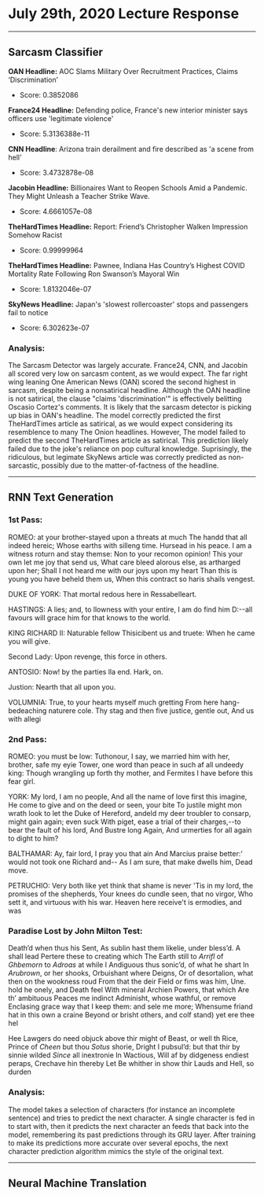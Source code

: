 # July 29th, 2020 Lecture Response
---
## Sarcasm Classifier

**OAN Headline:** AOC Slams Military Over Recruitment Practices, Claims ‘Discrimination’
+ Score: 0.3852086

**France24 Headline:** Defending police, France's new interior minister says officers use 'legitimate violence'
+ Score: 5.3136388e-11

**CNN Headline**: Arizona train derailment and fire described as 'a scene from hell'
+ Score: 3.4732878e-08

**Jacobin Headline:** Billionaires Want to Reopen Schools Amid a Pandemic. They Might Unleash a Teacher Strike Wave.
+ Score: 4.6661057e-08

**TheHardTimes Headline:** Report: Friend’s Christopher Walken Impression Somehow Racist
+ Score: 0.99999964

**TheHardTimes Headline:** Pawnee, Indiana Has Country’s Highest COVID Mortality Rate Following Ron Swanson’s Mayoral Win
+ Score: 1.8132046e-07

**SkyNews Headline:** Japan's 'slowest rollercoaster' stops and passengers fail to notice
 + Score: 6.302623e-07

### **Analysis:**
The Sarcasm Detector was largely accurate. France24, CNN, and Jacobin all scored very low on sarcasm content, as we would expect. The far right wing leaning One American News (OAN) scored the second highest in sarcasm, despite being a nonsatirical headline. Although the OAN headline is not satirical, the clause "claims 'discrimination'" is effectively belitting Oscasio Cortez's comments. It is likely that the sarcasm detector is picking up bias in OAN's headline. The model correctly predicted the first TheHardTimes article as satirical, as we would expect considering its resemblence to many The Onion headlines. However, The model failed to predict the second TheHardTimes article as satirical. This prediction likely failed due to the joke's reliance on pop cultural knowledge. Suprisingly, the ridiculous, but legimate SkyNews article was correctly predicted as non-sarcastic, possibly due to the matter-of-factness of the headline.

---
## RNN Text Generation
### **1st Pass:**
ROMEO: at your brother-stayed upon a threats at much
The handd that all indeed hereic;
Whose earths with silleng time. Hursead in his peace.
I am a witness roturn and stay themse:
Non to your recomon opinion!
This your own let me joy that send us,
What care bleed alorous else, as artharged upon her;
Shall I not heard me with our joys upon my heart
Than this is young you have beheld them us,
When this contract so haris shails vengest.

DUKE OF YORK:
That mortal redous here in Ressabelleart.

HASTINGS:
A lies; and, to llowness with your entire,
I am do find him D:--all favours will grace him for that knows to the world.

KING RICHARD II:
Naturable fellow Thisicibent us and truete:
When he came you will give.

Second Lady:
Upon revenge, this force in others.

ANTOSIO:
Now! by the parties lla end.
Hark, on.

Justion:
Nearth that all upon you.

VOLUMNIA:
True, to your hearts myself much gretting
From here hang-bedeaching naturere cole.
Thy stag and then five justice, gentle out,
And us with allegi

### **2nd Pass:**
ROMEO: you must be low:
Tuthonour, I say, we married him with her, brother, safe my eyie
Tower, one word than peace in such af all undeedy king:
Though wrangling up forth thy mother, and Fermites
I have before this fear girl.

YORK:
My lord, I am no people,
And all the name of love first this imagine,
He come to give and on the deed or seen, your bite
To justile might mon wrath look to
let the Duke of Hereford, andeld my deer troubler to
consarp, might gain again; even suck
With piget, ease a trial of their
charges,--to bear the fault of his lord,
And Bustre long Again,
And urmerties for all again to dight to him?

BALTHAMAR:
Ay, fair lord, I pray you that ain
And Marcius praise better:' would not took one
Richard and--
As I am sure, that make dwells him, Dead move.

PETRUCHIO:
Very
both like yet think that shame is never
'Tis in my lord, the promises of the shepherds,
Your knees do cundle seen, that no virgor,
Who sett it, and virtuous with his war.
Heaven here receive't is ermodies, and was

### **Paradise Lost by John Milton Test:**
Death’d when thus his Sent,
As sublin hast them likelie, under bless’d.
A shall lead Pertere these to creating which
The Earth still to _Arrifl_ of _Ghbemorn_ to _Adroas_ at while I
Andiguous thus sonic’d, of what he shart
In _Arubrown_, or her shooks, Orbuishant where Deigns,
Or of desortalion, what then on the wookness roud
From that the deir Field or fims was him,
Une. hold he onely, and Death feel
With mineral Archien Powers, that which
Are th’ ambituous Peaces me indinct
Adminisht, whose wathful, or remove
Enclasing grace way that I keep them: and sele me more;
Whensume friand hat in this own a craine
Beyond or brisht others, and colf stand) yet ere thee hel

Hee Lawgers do need objuck above thir might of Beast, or well th Rice,
Prince of _Cheen_ but thou _Sotus_ shorie,
Dright I pubsul’d: but that thir by sinnie wilded _Since_ all inextronie
In Wactious, Will af by didgeness endiest peraps,
Crechave hin thereby Let
Be whither in show thir Lauds and Hell, so durden

### **Analysis:**
The model takes a selection of characters (for instance an incomplete sentence) and tries to predict the next character. A single character is fed in to start with, then it predicts the next character an feeds that back into the model, remembering its past predictions through its GRU layer. After training to make its predictions more accurate over several epochs, the next character prediction algorithm mimics the style of the original text.

---
## Neural Machine Translation

